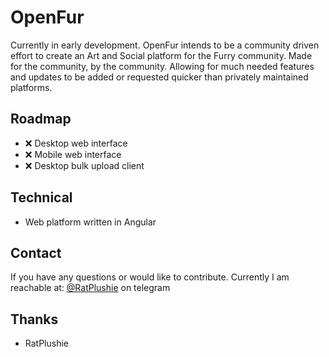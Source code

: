 # OpenFur

Currently in early development. OpenFur intends to be a community driven effort to create an Art and Social platform for the Furry community.
Made for the community, by the community. Allowing for much needed features and updates to be added or requested quicker than privately maintained platforms.

## Roadmap

- ❌ Desktop web interface
- ❌ Mobile web interface
- ❌ Desktop bulk upload client

## Technical

- Web platform written in Angular

## Contact

If you have any questions or would like to contribute. Currently I am reachable at: [@RatPlushie](https://t.me/RatPlushie) on telegram

## Thanks
- RatPlushie
